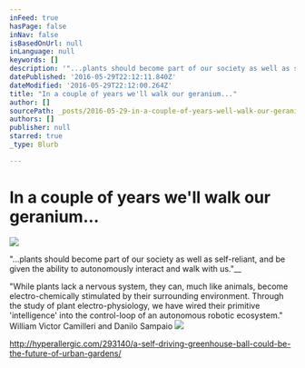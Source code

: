 ```yaml
---
inFeed: true
hasPage: false
inNav: false
isBasedOnUrl: null
inLanguage: null
keywords: []
description: '"...plants should become part of our society as well as self-reliant, and be given the ability to autonomously interact and walk with us.” '
datePublished: '2016-05-29T22:12:11.840Z'
dateModified: '2016-05-29T22:12:00.264Z'
title: "In a couple of years we'll walk our geranium..."
author: []
sourcePath: _posts/2016-05-29-in-a-couple-of-years-well-walk-our-geranium.md
authors: []
publisher: null
starred: true
_type: Blurb

---
```

# In a couple of years we'll walk our geranium...
![](https://the-grid-user-content.s3-us-west-2.amazonaws.com/41aa72b8-d000-4076-8064-24a7fa2cec45.jpg)

"...plants should become part of our society as well as self-reliant, and be given the ability to autonomously interact and walk with us."__

"While plants lack a nervous system, they can, much like animals, become electro-chemically stimulated by their surrounding environment. Through the study of plant electro-physiology, we have wired their primitive 'intelligence' into the control-loop of an autonomous robotic ecosystem." William Victor Camilleri and Danilo Sampaio
![](https://the-grid-user-content.s3-us-west-2.amazonaws.com/dc14157f-9eaa-4e04-97aa-544fb6f0b9b1.jpg)

http://hyperallergic.com/293140/a-self-driving-greenhouse-ball-could-be-the-future-of-urban-gardens/